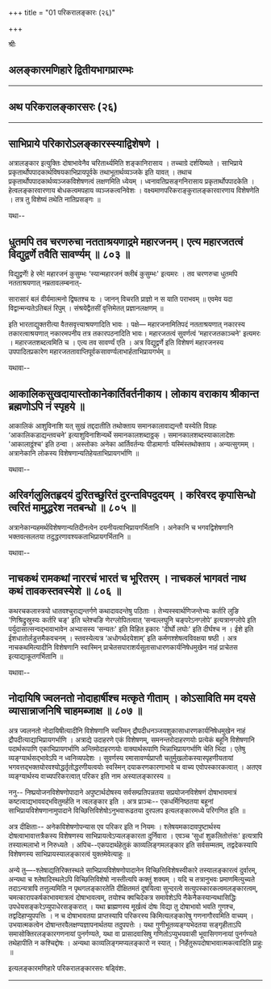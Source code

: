 +++
title = "01 परिकरालङ्कारः (२६)"

+++


श्रीः



## अलङ्कारमणिहारे द्वितीयभागप्रारम्भः

------------------------------------------------------------------------

## अथ परिकरालङ्कारसरः (२६)

------------------------------------------------------------------------



## साभिप्राये परिकारोऽलङ्कारस्स्याद्विशेषणे ।

अत्रालङ्कार इत्युक्तिः दोषाभावेनैव चरितार्थ्यमिति शङ्कानिरासाय ।
तच्चाग्रे दर्शयिष्यते । साभिप्राये
प्रकृतार्थोपपादकार्थविषयकाभिप्रायपूर्वके तथाभूतार्थव्यञ्जके इति यावत् ।
तथाच प्रकृतार्थोपपादकार्थव्यञ्जकविशेषणत्वं लक्षणमिति ध्येयम् ।
ध्वनावतिप्रसङ्गनिरासाय प्रकृतार्थोपपादकेति । हेत्वलङ्कारवारणाय
बोधकत्वमपहाय व्यञ्जकत्वनिवेशः । वक्ष्यमाणपरिकराङ्कुरालङ्कारवारणाय
विशेषणेति । तत्र तु विशेष्यं तथेति नातिप्रसङ्गः ॥

यथा--



## धुतमपि तव चरणरुचा नतताश्रयणाद्रमे महारजनम्। एत्य महारजतत्वं विद्युद्वर्णे तवैति सावर्ण्यम् ॥ ८०३ ॥

विद्युद्वर्णे! हे रमे! महारजनं कुसुम्भः ‘स्यान्महारजनं क्लीबं कुसुम्भः'
इत्यमरः । तव चरणरुचा धुतमपि नतताश्रयणात् नम्रतावलम्बनात्-

सारासारं बलं वीर्यमात्मनो द्विषतश्च यः ।
जानन् विचरति प्राज्ञो न स याति पराभवम् ॥
एवमेव यदा विद्वान्मन्यतेऽतिबलं रिपुम् ।
संश्रयेद्वैतसीं वृत्तिमेतत् प्रज्ञानलक्षणम् ॥

इति भारताद्युक्तरीत्या वैतसवृत्त्याश्रयणादिति भावः । पक्षे—
महारजनामितिपदं नतताश्रयणात् नकारस्य तकारत्वाश्रयणात् नकारमपनीय तत्र
तकारपठनादिति भावः। महारजतत्वं सुवर्णत्वं ‘महारजतकाञ्चने' इत्यमरः ।
महारजतशब्दत्वमिति च । एत्य तव सावर्ण्यं एति । अत्र विद्युद्वर्णे इति
विशेषणं महारजनस्य उपपादितप्रकारेण
महारजततावाप्तिपूर्वकसावर्ण्यलाभार्हताभिप्रायगर्भम् ॥

यथावा--



## आकालिकसुखदायास्तोकानेकार्तिवर्तनीकाय। लोकाय वराकाय श्रीकान्त ब्रह्मणोऽपि नं स्पृहये ॥

आकालिकं आशुविनाशि यत् सुखं तद्ददातीति तथोक्ताय समानकालावाद्यन्तौ
यस्येति विग्रहः ‘आकालिकडाद्यन्तवचने’ इत्याशुविनाशिन्यर्थे
समानकालशब्दाठ्ठक् । समानकालशब्दस्याकालादेशः 'आकालाठ्ठंश्च' इति ठन्वा ।
अस्तोकाः अनेका आर्तिवर्तन्यः पीडामार्गाः यस्मिंस्तथोक्ताय । अन्यत्सुगमम्
। अत्रानेकानि लोकस्य विशेषणान्यतिहेयताभिप्रायगर्भाणि ॥

यथावा--



## अरिवर्गलुलितहृदयं दुरितच्छुरितं दुरन्तविपदुदयम् । करिवरद कृपासिन्धो त्वरितं मामुद्धरेश नतबन्धो ॥ ८०५ ॥

अत्रानेकान्यहमर्थविशेषणान्यतिदीनत्वेन दयनीयत्वाभिप्रायगर्भितानि ।
अनेकानि च भगवद्विशेषणानि भक्तवत्सलतया तदुद्धरणावश्यकताभिप्रायगर्भितानि ॥

यथावा--



## नाचकथं रामकथां नाररचं भारतं च भूरितरम् । नाचकलं भागवतं नाथ कथं तावकस्तवस्येशे ॥ ८०६ ॥

कथरचकलास्त्रयो धातवश्चुराद्यन्तर्गणे कथादावदन्तेषु पठिताः ।
तेभ्यस्स्वार्थणिजन्तेभ्यः कर्तरि लुङि 'णिश्रिद्रुस्रुस्यः कर्तरि चङ्'
इति च्लेश्चङि णेरग्लोपितत्वात् ‘सन्वल्लघुनि चङ्परेऽनग्लोपे’
इत्यत्रानग्लोपे इति पर्युदासात्सन्वद्भावाभावेन अभ्यासस्य ‘सन्यतः' इति
विहित इकारः 'दीर्घो लघोः' इति दीर्घश्च न । ईशे इति
ईशधातोर्लडुत्तमैकवचनम् । स्तवस्येत्यत्र ‘अधोगर्थदयेशाम्’ इति
कर्मणश्शेषत्वविवक्षया षष्ठी । अत्र नाचकथमित्यादीनि विशेषणानि स्वास्मिन्
प्राचेतसपाराशर्यसूतासाधारणकार्यनिषेधमुखेन नाहं प्राचेतस
इत्याद्याकूतगर्भितानि ॥

यथावा--



## नोदायिषि ज्वलनतो नोदाहार्षीश्च मत्कृते गीताम् । कोऽसाविति मम दयसे व्यासान्नाजनिषि चाहमब्जाक्ष ॥ ८०७ ॥

अत्र ज्वलनतो नोदायिषीत्यादीनि विशेषणानि स्वस्मिन्
द्रौपदीधनञ्जयशुकासाधारणकार्यनिषेधमुखेन नाहं
द्रौपदीत्याद्याभिप्रायगर्भाणि । अत्राद्ये उदाहरणे एकं विशेषणम्,
समनन्तरोदाहरणयोः प्रत्येकं बहूनि विशेषणानि पदार्थरूपाणि
एकाभिप्रायगर्भाणि अन्तिमोदाहरणयोः वाक्यार्थरूपाणि भिन्नाभिप्रायगर्भाणि
चेति भिदा । एतेषु व्यङ्ग्यार्थसद्भावेऽपि न ध्वनिव्यपदेशः । सुवर्णस्य
रमासावर्ण्यप्राप्तौ चतुर्मुखलोकस्यास्पृहणीयतायां
भगवत्तद्भक्तयोरवश्योद्धर्तृतोद्धरणीयत्वयोः स्वस्मिन् दयाकरणकारणाभावे च
वाच्य एवोपस्कारकत्वात् । अतएव व्यङ्ग्यार्थस्य वाच्यपरिकरत्वात् परिकर इति
नाम अस्यालङ्कारस्य ॥

ननु-- निष्प्रयोजनविशेषणोपादाने अपुष्टार्थदोषस्य सर्वसम्प्रतिपन्नतया
सप्रयोजनविशेषणं दोषाभावमात्रं कष्टत्वाद्यभाववद्भवितुमर्हति न त्वलङ्कार
इति । अत्र प्राञ्चः-- एकधर्मिनिष्ठतया बहूनां साभिप्रायविशेषणानामुपादाने
विच्छित्तिविशेषोऽनुभवारूढतया दुरपलप इत्यलङ्कारमध्ये परिगणित इति ॥

अत्र दीक्षिताः-- अनेकविशेषणोपन्यास एव परिकर इति न नियमः ।
श्लेषयमकादावपुष्टार्थस्य दोषत्वाभावात्तत्रैकस्य विशेषणस्य
साभिप्रायत्वेऽप्यलङ्कारता दुर्निवारा । एवञ्च ‘सुधां शुकलितोत्तंसः'
इत्यत्रापि तस्यात्मलाभो न निरुध्यते । अपिच--एकपदार्थहेतुकं
काव्यलिङ्गमलङ्कार इति सर्वसम्मतम्, तद्वदेकस्यापि विशेषणस्य
साभिप्रायस्यालङ्कारत्वं युक्तमेवेत्याहुः ॥

अन्ये तु—-श्लेषाद्यतिरिक्तस्थले साभिप्रायविशेषणोपादानेन
विच्छित्तिविशेषस्वीकारे तस्यालङ्कारत्वं दुर्वारम्, अन्यथा च
श्लेषादिस्थलेऽपि विच्छित्तिविशेषो नास्तीत्यपि कक्तुं शक्यम् । यदि च
तत्रानुभवः प्रमाणमित्युच्यते तदाऽन्यत्रापि तत्तुल्यमिति न पृथगलङ्कारतेति
दीक्षितमतं दूषयित्वा सुन्दरत्वे सत्युपस्कारकत्वमलङ्कारत्वम्,
चमत्कारापकर्षकाभावमात्रत्वं दोषाभावत्वम्, तयोश्च क्वचिदेकत्र समावेशेऽपि
नैकेनैकस्यान्यथासिद्धिः उपधेयसङ्करेऽप्युपाधेरसङ्करात् । यथा ब्राह्मणस्य
मूर्खत्वं दोषः विद्या तु दोषाभावो भवति गुणश्च, तद्वदिहाप्युपपत्तिः । न च
दोषाभावतया प्राप्तस्यापि परिकरस्य किमित्यलङ्कारेषु गणनागौरवमिति वाच्यम् ।
उभयात्मकत्वेन दोषान्तरवैलक्षण्यज्ञापनार्थतया तदुपपत्तेः । यथा
गुणीभूतव्यङ्ग्यभेदतया सङ्गृहीताऽपि समासोक्तिरलङ्कारगणनायां पुनर्गण्यते,
यथा वा प्रासादवासिषु गणितोऽप्युभयवासी भूवासिगणनायां पुनर्गण्यते
तथेहापीति न कश्चिद्दोषः । अन्यथा काव्यलिङ्गमप्यलङ्कारो न स्यात् ।
निर्हेतुरूपदोषाभावात्मकत्वादिति प्राहुः ॥

इत्यलङ्कारमणिहारे परिकरालङ्कारसरः षड्विंशः.

------------------------------------------------------------------------

